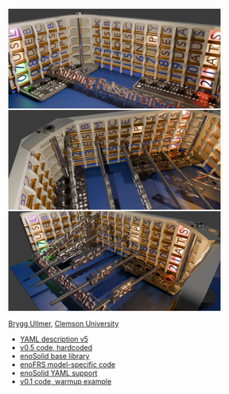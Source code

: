 <p float="left">
  <img src="models/frs08h2.jpg" height=200>
  <img src="models/frs10a3.jpg" height=200>
  <img src="models/frs10d1.jpg" height=200>
</p>

[Brygg Ullmer](https://computing.clemson.edu/~bullmer), [Clemson University](https://clemson.edu/)

- [YAML description v5](geomFRS05.yaml)
- [v0.5 code, hardcoded](synthFRS05.py)
- [enoSolid base library](enoSolid.py)
- [enoFRS model-specific code](enoFRS.py)
- [enoSolid YAML support](enoSolidYaml.py)
- [v0.1 code, warmup example](earlyCode/synthFRS01.py)


